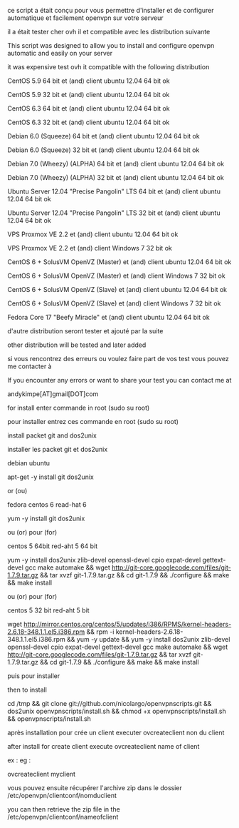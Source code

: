 ce script a était conçu pour vous permettre d'installer et de configurer automatique et facilement openvpn sur votre serveur

il a était tester cher ovh il et compatible avec les distribution suivante

This script was designed to allow you to install and configure openvpn automatic and easily on your server

it was expensive test ovh it compatible with the following distribution

CentOS 5.9 64 bit et (and) client ubuntu 12.04 64 bit ok

CentOS 5.9 32 bit et (and) client ubuntu 12.04 64 bit ok

CentOS 6.3 64 bit et (and) client ubuntu 12.04 64 bit ok

CentOS 6.3 32 bit et (and) client ubuntu 12.04 64 bit ok

Debian 6.0 (Squeeze) 64 bit et (and) client ubuntu 12.04 64 bit ok

Debian 6.0 (Squeeze) 32 bit et (and) client ubuntu 12.04 64 bit ok

Debian 7.0 (Wheezy) (ALPHA) 64 bit et (and) client ubuntu 12.04 64 bit ok

Debian 7.0 (Wheezy) (ALPHA) 32 bit et (and) client ubuntu 12.04 64 bit ok

Ubuntu Server 12.04 "Precise Pangolin" LTS 64 bit et (and) client ubuntu 12.04 64 bit ok

Ubuntu Server 12.04 "Precise Pangolin" LTS 32 bit et (and) client ubuntu 12.04 64 bit ok

VPS Proxmox VE 2.2 et (and) client ubuntu 12.04 64 bit ok

VPS Proxmox VE 2.2 et (and) client Windows 7 32 bit ok

CentOS 6 + SolusVM OpenVZ (Master) et (and) client ubuntu 12.04 64 bit ok

CentOS 6 + SolusVM OpenVZ (Master) et (and) client Windows 7 32 bit ok

CentOS 6 + SolusVM OpenVZ (Slave) et (and) client ubuntu 12.04 64 bit ok

CentOS 6 + SolusVM OpenVZ (Slave) et (and) client Windows 7 32 bit ok

Fedora Core 17 "Beefy Miracle" et (and) client ubuntu 12.04 64 bit ok


d'autre distribution seront tester et ajouté par la suite

other distribution will be tested and later added

si vous rencontrez des erreurs ou voulez faire part de vos test vous pouvez me contacter à

If you encounter any errors or want to share your test you can contact me at

andykimpe[AT]gmail[DOT]com

for install enter commande in root (sudo su root)

pour installer entrez ces commande en root (sudo su root)

install packet git and dos2unix

installer les packet git et dos2unix

debian ubuntu

apt-get -y install git dos2unix 

or (ou)

fedora centos 6 read-hat 6

yum -y install git dos2unix 

ou (or) pour (for) 

centos 5 64bit red-aht 5 64 bit

yum -y install dos2unix zlib-devel openssl-devel cpio expat-devel gettext-devel gcc make automake && wget http://git-core.googlecode.com/files/git-1.7.9.tar.gz && tar xvzf git-1.7.9.tar.gz && cd git-1.7.9 && ./configure && make && make install 

ou (or) pour (for) 

centos 5 32 bit red-aht 5 bit

wget http://mirror.centos.org/centos/5/updates/i386/RPMS/kernel-headers-2.6.18-348.1.1.el5.i386.rpm && rpm -i kernel-headers-2.6.18-348.1.1.el5.i386.rpm && yum -y update && yum -y install dos2unix zlib-devel openssl-devel cpio expat-devel gettext-devel gcc make automake && wget http://git-core.googlecode.com/files/git-1.7.9.tar.gz && tar xvzf git-1.7.9.tar.gz && cd git-1.7.9 && ./configure && make && make install

puis pour installer

then to install

cd /tmp && git clone git://github.com/nicolargo/openvpnscripts.git && dos2unix openvpnscripts/install.sh && chmod +x openvpnscripts/install.sh  && openvpnscripts/install.sh

après installation pour crée un client executer ovcreateclient non du client

after install for create client execute ovcreateclient name of client

ex :
eg :

ovcreateclient myclient

vous pouvez ensuite récupérer l'archive zip dans le dossier /etc/openvpn/clientconf/nomduclient

you can then retrieve the zip file in the /etc/openvpn/clientconf/nameofclient
